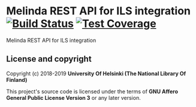 # Melinda REST API for ILS integration [![Build Status](https://travis-ci.org/NatLibFi/melinda-rest-api.svg)](https://travis-ci.org/NatLibFi/melinda-rest-api) [![Test Coverage](https://codeclimate.com/github/NatLibFi/melinda-rest-api/badges/coverage.svg)](https://codeclimate.com/github/NatLibFi/melinda-rest-api/coverage)

Melinda REST API for ILS integration

## License and copyright

Copyright (c) 2018-2019 **University Of Helsinki (The National Library Of Finland)**

This project's source code is licensed under the terms of **GNU Affero General Public License Version 3** or any later version.
